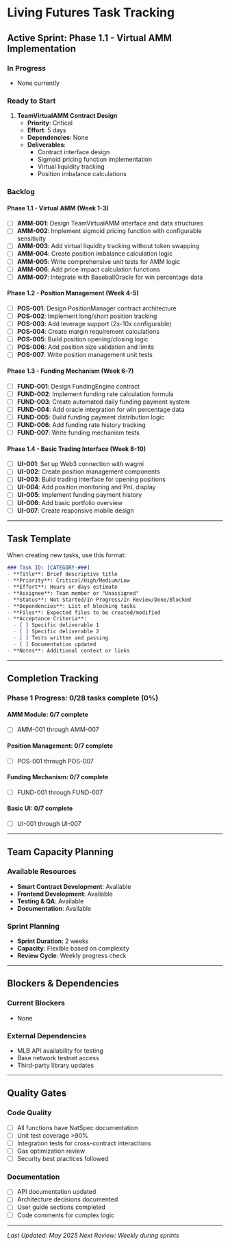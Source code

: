 # Living Futures Task Tracking

## Active Sprint: Phase 1.1 - Virtual AMM Implementation

### In Progress
- None currently

### Ready to Start
1. **TeamVirtualAMM Contract Design** 
   - **Priority**: Critical
   - **Effort**: 5 days
   - **Dependencies**: None
   - **Deliverables**: 
     - Contract interface design
     - Sigmoid pricing function implementation
     - Virtual liquidity tracking
     - Position imbalance calculations

### Backlog

#### Phase 1.1 - Virtual AMM (Week 1-3)
- [ ] **AMM-001**: Design TeamVirtualAMM interface and data structures
- [ ] **AMM-002**: Implement sigmoid pricing function with configurable sensitivity
- [ ] **AMM-003**: Add virtual liquidity tracking without token swapping
- [ ] **AMM-004**: Create position imbalance calculation logic
- [ ] **AMM-005**: Write comprehensive unit tests for AMM logic
- [ ] **AMM-006**: Add price impact calculation functions
- [ ] **AMM-007**: Integrate with BaseballOracle for win percentage data

#### Phase 1.2 - Position Management (Week 4-5)
- [ ] **POS-001**: Design PositionManager contract architecture
- [ ] **POS-002**: Implement long/short position tracking
- [ ] **POS-003**: Add leverage support (2x-10x configurable)
- [ ] **POS-004**: Create margin requirement calculations
- [ ] **POS-005**: Build position opening/closing logic
- [ ] **POS-006**: Add position size validation and limits
- [ ] **POS-007**: Write position management unit tests

#### Phase 1.3 - Funding Mechanism (Week 6-7)
- [ ] **FUND-001**: Design FundingEngine contract
- [ ] **FUND-002**: Implement funding rate calculation formula
- [ ] **FUND-003**: Create automated daily funding payment system
- [ ] **FUND-004**: Add oracle integration for win percentage data
- [ ] **FUND-005**: Build funding payment distribution logic
- [ ] **FUND-006**: Add funding rate history tracking
- [ ] **FUND-007**: Write funding mechanism tests

#### Phase 1.4 - Basic Trading Interface (Week 8-10)
- [ ] **UI-001**: Set up Web3 connection with wagmi
- [ ] **UI-002**: Create position management components
- [ ] **UI-003**: Build trading interface for opening positions
- [ ] **UI-004**: Add position monitoring and PnL display
- [ ] **UI-005**: Implement funding payment history
- [ ] **UI-006**: Add basic portfolio overview
- [ ] **UI-007**: Create responsive mobile design

---

## Task Template

When creating new tasks, use this format:

```markdown
### Task ID: [CATEGORY-###]
- **Title**: Brief descriptive title
- **Priority**: Critical/High/Medium/Low
- **Effort**: Hours or days estimate
- **Assignee**: Team member or "Unassigned"
- **Status**: Not Started/In Progress/In Review/Done/Blocked
- **Dependencies**: List of blocking tasks
- **Files**: Expected files to be created/modified
- **Acceptance Criteria**: 
  - [ ] Specific deliverable 1
  - [ ] Specific deliverable 2
  - [ ] Tests written and passing
  - [ ] Documentation updated
- **Notes**: Additional context or links
```

---

## Completion Tracking

### Phase 1 Progress: 0/28 tasks complete (0%)

#### AMM Module: 0/7 complete
- [ ] AMM-001 through AMM-007

#### Position Management: 0/7 complete  
- [ ] POS-001 through POS-007

#### Funding Mechanism: 0/7 complete
- [ ] FUND-001 through FUND-007

#### Basic UI: 0/7 complete
- [ ] UI-001 through UI-007

---

## Team Capacity Planning

### Available Resources
- **Smart Contract Development**: Available
- **Frontend Development**: Available  
- **Testing & QA**: Available
- **Documentation**: Available

### Sprint Planning
- **Sprint Duration**: 2 weeks
- **Capacity**: Flexible based on complexity
- **Review Cycle**: Weekly progress check

---

## Blockers & Dependencies

### Current Blockers
- None

### External Dependencies
- MLB API availability for testing
- Base network testnet access
- Third-party library updates

---

## Quality Gates

### Code Quality
- [ ] All functions have NatSpec documentation
- [ ] Unit test coverage >90%
- [ ] Integration tests for cross-contract interactions
- [ ] Gas optimization review
- [ ] Security best practices followed

### Documentation
- [ ] API documentation updated
- [ ] Architecture decisions documented
- [ ] User guide sections completed
- [ ] Code comments for complex logic

---

*Last Updated: May 2025*
*Next Review: Weekly during sprints*